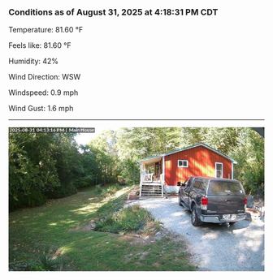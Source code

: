 ### Conditions as of August 31, 2025 at 4:18:31 PM CDT 

Temperature: 81.60 &deg;F

Feels like: 81.60 &deg;F

Humidity: 42%

Wind Direction: WSW

Windspeed: 0.9 mph

Wind Gust: 1.6 mph

---

<img src="./images/latest.jpeg"/>

